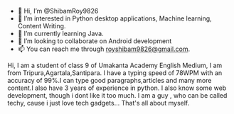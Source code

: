 - 👋 Hi, I’m @ShibamRoy9826
- 👀 I’m interested in Python desktop applications, Machine learning, Content Writing.
- 🌱 I’m currently learning Java.
- 💞️ I’m looking to collaborate on Android development
- 📫 You can reach me through royshibam9826@gmail.com.

Hi, I am a student of class 9 of Umakanta Academy English Medium, I am from Tripura,Agartala,Santipara.
I have a typing speed of 78WPM with an accuracy of 99%.I can type good paragraphs,articles and many more content.I also have 3 years of experience in python.
I also know some web development, though i dont like it too much.
I am a guy , who can be called techy, cause i just love tech gadgets...
That's all about myself.
